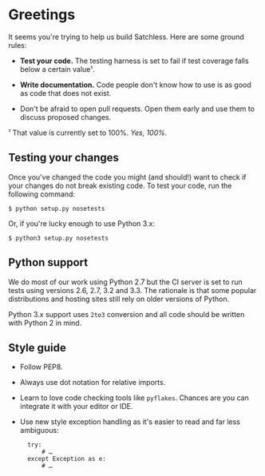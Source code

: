 Greetings
=========

It seems you're trying to help us build Satchless. Here are some ground rules:

* **Test your code.** The testing harness is set to fail if test coverage falls
  below a certain value¹.

* **Write documentation.** Code people don't know how to use is as good as code
  that does not exist.

* Don't be afraid to open pull requests. Open them early and use them to
  discuss proposed changes.

¹ That value is currently set to 100%. *Yes, 100%.*


Testing your changes
--------------------

Once you've changed the code you might (and should!) want to check if your
changes do not break existing code. To test your code, run the following
command:

    $ python setup.py nosetests

Or, if you're lucky enough to use Python 3.x:

    $ python3 setup.py nosetests


Python support
--------------

We do most of our work using Python 2.7 but the CI server is set to run tests
using versions 2.6, 2.7, 3.2 and 3.3. The rationale is that some popular
distributions and hosting sites still rely on older versions of Python.

Python 3.x support uses `2to3` conversion and all code should be written with
Python 2 in mind.


Style guide
-----------

* Follow PEP8.

* Always use dot notation for relative imports.

* Learn to love code checking tools like `pyflakes`. Chances are you can
  integrate it with your editor or IDE.

* Use new style exception handling as it's easier to read and far less
  ambiguous:

        try:
            # …
        except Exception as e:
            # …
